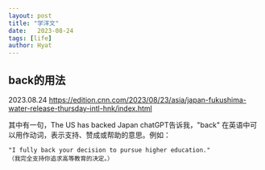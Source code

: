 ```yaml
---
layout: post
title: "学洋文"
date:   2023-08-24
tags: [life]
author: Hyat
---
```


## back的用法

2023.08.24
https://edition.cnn.com/2023/08/23/asia/japan-fukushima-water-release-thursday-intl-hnk/index.html 

其中有一句，The US has backed Japan
chatGPT告诉我，"back" 在英语中可以用作动词，表示支持、赞成或帮助的意思。例如：

    "I fully back your decision to pursue higher education."
    （我完全支持你追求高等教育的决定。）
